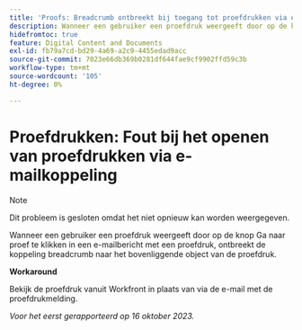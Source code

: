 ```yaml
---
title: 'Proofs: Breadcrumb ontbreekt bij toegang tot proefdrukken via e-mailkoppeling'
description: Wanneer een gebruiker een proefdruk weergeeft door op de knop Ga naar proef te klikken in een e-mailbericht met een proefdruk, ontbreekt de koppeling breadcrumb naar het bovenliggende object van de proefdruk.
hidefromtoc: true
feature: Digital Content and Documents
exl-id: fb79a7cd-bd29-4a69-a2c9-4455edad9acc
source-git-commit: 7023e66db369b0281df644fae9cf9902ffd59c3b
workflow-type: tm+mt
source-wordcount: '105'
ht-degree: 0%

---
```


# Proefdrukken: Fout bij het openen van proefdrukken via e-mailkoppeling

>[!NOTE]
>
>Dit probleem is gesloten omdat het niet opnieuw kan worden weergegeven.

Wanneer een gebruiker een proefdruk weergeeft door op de knop Ga naar proef te klikken in een e-mailbericht met een proefdruk, ontbreekt de koppeling breadcrumb naar het bovenliggende object van de proefdruk.

**Workaround**

Bekijk de proefdruk vanuit Workfront in plaats van via de e-mail met de proefdrukmelding.

_Voor het eerst gerapporteerd op 16 oktober 2023._
